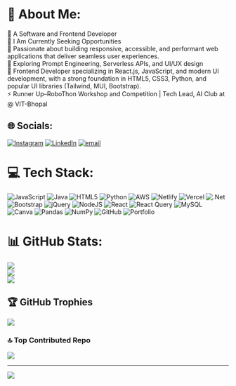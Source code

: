 # 💫 About Me:
🔭 A Software and Frontend Developer <br>👯 I Am Currently Seeking Opportunities<br>🤝 Passionate about building responsive, accessible, and performant web applications that deliver seamless user experiences.<br>🌱 Exploring Prompt Engineering, Serverless APIs, and UI/UX design<br>💬  Frontend Developer specializing in React.js, JavaScript, and modern UI development, with a strong foundation in HTML5, CSS3, Python, and popular UI libraries (Tailwind, MUI, Bootstrap).<br>⚡ Runner Up–RoboThon Workshop and Competition | Tech Lead, AI Club at @ VIT-Bhopal

## 🌐 Socials:
[![Instagram](https://img.shields.io/badge/Instagram-%23E4405F.svg?logo=Instagram&logoColor=white)](https://www.instagram.com/_isha_._24/) [![LinkedIn](https://img.shields.io/badge/LinkedIn-%230077B5.svg?logo=linkedin&logoColor=white)](https://www.linkedin.com/in/ishagurnani2408/) [![email](https://img.shields.io/badge/Email-D14836?logo=gmail&logoColor=white)](mailto:ishagurnani09@gmail.com) 

# 💻 Tech Stack:
![JavaScript](https://img.shields.io/badge/javascript-%23323330.svg?style=for-the-badge&logo=javascript&logoColor=%23F7DF1E) ![Java](https://img.shields.io/badge/java-%23ED8B00.svg?style=for-the-badge&logo=openjdk&logoColor=white) ![HTML5](https://img.shields.io/badge/html5-%23E34F26.svg?style=for-the-badge&logo=html5&logoColor=white) ![Python](https://img.shields.io/badge/python-3670A0?style=for-the-badge&logo=python&logoColor=ffdd54) ![AWS](https://img.shields.io/badge/AWS-%23FF9900.svg?style=for-the-badge&logo=amazon-aws&logoColor=white) ![Netlify](https://img.shields.io/badge/netlify-%23000000.svg?style=for-the-badge&logo=netlify&logoColor=#00C7B7) ![Vercel](https://img.shields.io/badge/vercel-%23000000.svg?style=for-the-badge&logo=vercel&logoColor=white) ![.Net](https://img.shields.io/badge/.NET-5C2D91?style=for-the-badge&logo=.net&logoColor=white) ![Bootstrap](https://img.shields.io/badge/bootstrap-%238511FA.svg?style=for-the-badge&logo=bootstrap&logoColor=white) ![jQuery](https://img.shields.io/badge/jquery-%230769AD.svg?style=for-the-badge&logo=jquery&logoColor=white) ![NodeJS](https://img.shields.io/badge/node.js-6DA55F?style=for-the-badge&logo=node.js&logoColor=white) ![React](https://img.shields.io/badge/react-%2320232a.svg?style=for-the-badge&logo=react&logoColor=%2361DAFB) ![React Query](https://img.shields.io/badge/-React%20Query-FF4154?style=for-the-badge&logo=react%20query&logoColor=white) ![MySQL](https://img.shields.io/badge/mysql-4479A1.svg?style=for-the-badge&logo=mysql&logoColor=white) ![Canva](https://img.shields.io/badge/Canva-%2300C4CC.svg?style=for-the-badge&logo=Canva&logoColor=white) ![Pandas](https://img.shields.io/badge/pandas-%23150458.svg?style=for-the-badge&logo=pandas&logoColor=white) ![NumPy](https://img.shields.io/badge/numpy-%23013243.svg?style=for-the-badge&logo=numpy&logoColor=white) ![GitHub](https://img.shields.io/badge/github-%23121011.svg?style=for-the-badge&logo=github&logoColor=white) ![Portfolio](https://img.shields.io/badge/Portfolio-%23000000.svg?style=for-the-badge&logo=firefox&logoColor=#FF7139)
# 📊 GitHub Stats:
![](https://github-readme-stats.vercel.app/api?username=isha2408&theme=darcula&hide_border=true&include_all_commits=false&count_private=false)<br/>
![](https://nirzak-streak-stats.vercel.app/?user=isha2408&theme=darcula&hide_border=true)<br/>
![](https://github-readme-stats.vercel.app/api/top-langs/?username=isha2408&theme=darcula&hide_border=true&include_all_commits=false&count_private=false&layout=compact)

## 🏆 GitHub Trophies
![](https://github-profile-trophy.vercel.app/?username=isha2408&theme=radical&no-frame=false&no-bg=true&margin-w=4)

### 🔝 Top Contributed Repo
![](https://github-contributor-stats.vercel.app/api?username=isha2408&limit=5&theme=great-gatsby&combine_all_yearly_contributions=true)

---
[![](https://visitcount.itsvg.in/api?id=isha2408&icon=0&color=0)](https://visitcount.itsvg.in)

